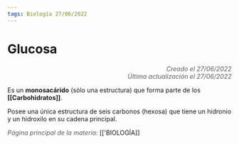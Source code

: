```yaml
---
tags: Biología 27/06/2022
---
```


# Glucosa
<div style="text-align: right; opacity: 0.7; font-style: italic;">Creado el 27/06/2022</div>
<div style="text-align: right; opacity: 0.7; font-style: italic;">Última actualización el 27/06/2022</div>

Es un **monosacárido** (sólo una estructura) que forma parte de los **[[Carbohidratos]]**.

Posee una única estructura de seis carbonos (hexosa) que tiene un hidronio y un hidroxilo en su cadena principal.

<span style="opacity: 0.7; font-style: italic;">Página principal de la materia:</span> [['BIOLOGÍA]]